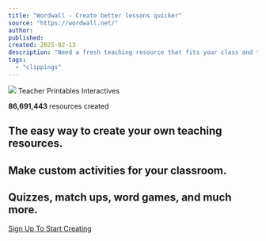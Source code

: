 ```yaml
---
title: "Wordwall - Create better lessons quicker"
source: "https://wordwall.net/"
author:
published:
created: 2025-02-13
description: "Need a fresh teaching resource that fits your class and teaching style? Create a customized pack of interactive and printable activities in just one minute."
tags:
  - "clippings"
---
```

![](https://app.cdn.wordwall.net/static/content/images/homepage/top-image-unlabelled-teacher.1mtj943u2zwjwr8thtqtdeg2.png) Teacher Printables Interactives

**86,691,443** resources created

## The easy way to create your own teaching resources.

## Make custom activities for your classroom.

## Quizzes, match ups, word games, and much more.

[Sign Up To Start Creating](https://wordwall.net/account/basicsignup?ref=home-benefit-cta)